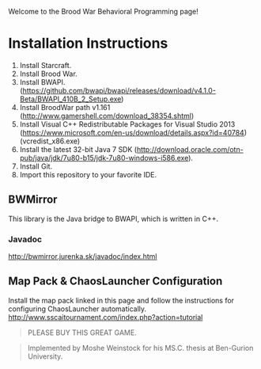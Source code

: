 Welcome to the Brood War Behavioral Programming page!

# Installation Instructions
1. Install Starcraft.
2. Install Brood War.
3. Install BWAPI. (https://github.com/bwapi/bwapi/releases/download/v4.1.0-Beta/BWAPI_410B_2_Setup.exe)
4. Install BroodWar path v1.161 (http://www.gamershell.com/download_38354.shtml)
5. Install Visual C++ Redistributable Packages for Visual Studio 2013 (https://www.microsoft.com/en-us/download/details.aspx?id=40784) (vcredist_x86.exe)
6. Install the latest 32-bit Java 7 SDK (http://download.oracle.com/otn-pub/java/jdk/7u80-b15/jdk-7u80-windows-i586.exe).
7. Install Git.
8. Import this repository to your favorite IDE.

## BWMirror
This library is the Java bridge to BWAPI, which is written in C++.
### Javadoc
http://bwmirror.jurenka.sk/javadoc/index.html

## Map Pack & ChaosLauncher Configuration
Install the map pack linked in this page and follow the instructions for configuring ChaosLauncher automatically.
http://www.sscaitournament.com/index.php?action=tutorial













> PLEASE BUY THIS GREAT GAME.

> Implemented by Moshe Weinstock for his MS.C. thesis at Ben-Gurion University.

